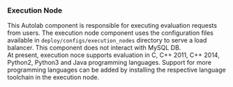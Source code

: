 ### Execution Node ###
This Autolab component is responsible for executing evaluation requests from users. The execution node component uses the configuration files available in `deploy/configs/execution_nodes` directory to serve a load balancer. This component does not interact with MySQL DB.    
At present, execution noce supports evaluation in C, C++ 2011, C++ 2014, Python2, Python3 and Java programming languages. Support for more programming languages can be added by installing the respective language toolchain in the execution node.
